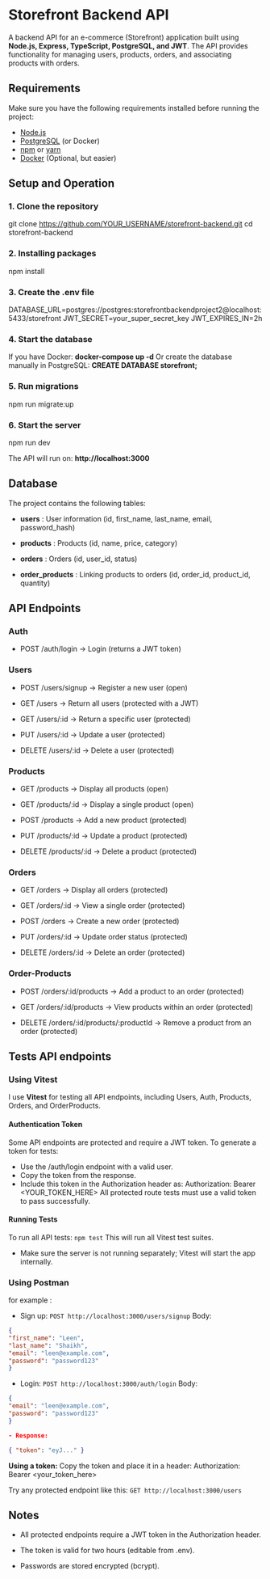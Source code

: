 # Storefront Backend API

A backend API for an e-commerce (Storefront) application built using **Node.js, Express, TypeScript, PostgreSQL, and JWT**.
The API provides functionality for managing users, products, orders, and associating products with orders.

## Requirements

Make sure you have the following requirements installed before running the project:

- [Node.js](https://nodejs.org/)
- [PostgreSQL](https://www.postgresql.org/) (or Docker)
- [npm](https://www.npmjs.com/) or [yarn](https://yarnpkg.com/)
- [Docker](https://www.docker.com/) (Optional, but easier)

## Setup and Operation

### 1. Clone the repository

git clone https://github.com/YOUR_USERNAME/storefront-backend.git
cd storefront-backend

### 2. Installing packages

npm install

### 3. Create the .env file

DATABASE_URL=postgres://postgres:storefrontbackendproject2@localhost:5433/storefront
JWT_SECRET=your_super_secret_key
JWT_EXPIRES_IN=2h

### 4. Start the database

If you have Docker: **docker-compose up -d**
Or create the database manually in PostgreSQL: **CREATE DATABASE storefront;**

### 5. Run migrations

npm run migrate:up

### 6. Start the server

npm run dev

The API will run on: **http://localhost:3000**

## Database

The project contains the following tables:

- **users** : User information (id, first_name, last_name, email, password_hash)

- **products** : Products (id, name, price, category)

- **orders** : Orders (id, user_id, status)

- **order_products** : Linking products to orders (id, order_id, product_id, quantity)

## API Endpoints

### Auth

- POST /auth/login → Login (returns a JWT token)

### Users

- POST /users/signup → Register a new user (open)

- GET /users → Return all users (protected with a JWT)

- GET /users/:id → Return a specific user (protected)

- PUT /users/:id → Update a user (protected)

- DELETE /users/:id → Delete a user (protected)

### Products

- GET /products → Display all products (open)

- GET /products/:id → Display a single product (open)

- POST /products → Add a new product (protected)

- PUT /products/:id → Update a product (protected)

- DELETE /products/:id → Delete a product (protected)

### Orders

- GET /orders → Display all orders (protected)

- GET /orders/:id → View a single order (protected)

- POST /orders → Create a new order (protected)

- PUT /orders/:id → Update order status (protected)

- DELETE /orders/:id → Delete an order (protected)

### Order-Products

- POST /orders/:id/products → Add a product to an order (protected)

- GET /orders/:id/products → View products within an order (protected)

- DELETE /orders/:id/products/:productId → Remove a product from an order (protected)

## Tests API endpoints

### Using Vitest

I use **Vitest** for testing all API endpoints, including Users, Auth, Products, Orders, and OrderProducts.

#### Authentication Token
Some API endpoints are protected and require a JWT token.
To generate a token for tests:

- Use the /auth/login endpoint with a valid user.
- Copy the token from the response.
- Include this token in the Authorization header as:
Authorization: Bearer <YOUR_TOKEN_HERE>
All protected route tests must use a valid token to pass successfully.

#### Running Tests
To run all API tests:
`npm test`
This will run all Vitest test suites.

- Make sure the server is not running separately; Vitest will start the app internally.

### Using Postman

for example :

- Sign up:
  `POST http://localhost:3000/users/signup`
Body:
```json
{
"first_name": "Leen",
"last_name": "Shaikh",
"email": "leen@example.com",
"password": "password123"
}
```
- Login:
 `POST http://localhost:3000/auth/login`
  Body:
``` json
{
"email": "leen@example.com",
"password": "password123"
}

- Response:

{ "token": "eyJ..." }
```
**Using a token:**
Copy the token and place it in a header:
Authorization: Bearer <your_token_here>

Try any protected endpoint like this:
`GET http://localhost:3000/users`


## Notes

- All protected endpoints require a JWT token in the Authorization header.

- The token is valid for two hours (editable from .env).

- Passwords are stored encrypted (bcrypt).

